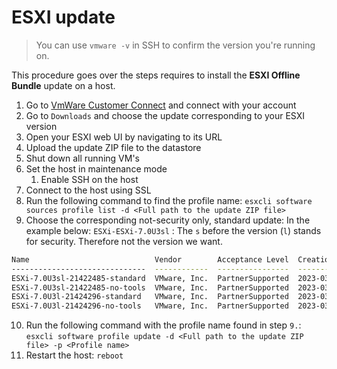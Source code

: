 # ESXI update

> You can use `vmware -v` in SSH to confirm the version you're running on.

This procedure goes over the steps requires to install the **ESXI Offline Bundle** update on a host.

1. Go to [VmWare Customer Connect](https://my.vmware.com/) and connect with your account
2. Go to `Downloads` and choose the update corresponding to your ESXI version
3. Open your ESXI web UI by navigating to its URL
4. Upload the update ZIP file to the datastore
5. Shut down all running VM's
6. Set the host in maintenance mode
    1. Enable SSH on the host
7. Connect to the host using SSL
8. Run the following command to find the profile name:
  `esxcli software sources profile list -d <Full path to the update ZIP file>`
9. Choose the corresponding not-security only, standard update:
  In the example below:
  `ESXi-ESXi-7.0U3sl` : The `s` before the version (`l`) stands for security. Therefore not the version we want.

  ```bash
  Name                            Vendor        Acceptance Level  Creation Time        Modification Time
  ------------------------------  ------------  ----------------  -------------------  -----------------
  ESXi-7.0U3sl-21422485-standard  VMware, Inc.  PartnerSupported  2023-03-30T00:00:00  2023-03-30T00:00:00  
  ESXi-7.0U3sl-21422485-no-tools  VMware, Inc.  PartnerSupported  2023-03-30T00:00:00  2023-03-10T16:04:06
  ESXi-7.0U3l-21424296-standard   VMware, Inc.  PartnerSupported  2023-03-30T00:00:00  2023-03-30T00:00:00  # --> Profile you want.
  ESXi-7.0U3l-21424296-no-tools   VMware, Inc.  PartnerSupported  2023-03-30T00:00:00  2023-03-11T01:18:32
  ```

10. Run the following command with the profile name found in step `9.`:
  `esxcli software profile update -d <Full path to the update ZIP file> -p <Profile name>`
11. Restart the host: `reboot`
